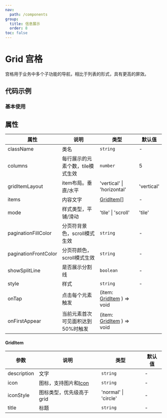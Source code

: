 ```yaml
---
nav:
  path: /components
group:
  title: 信息展示
  order: 8
toc: false
---
```

# Grid 宫格
宫格用于业务中多个子功能的导航，相比于列表的形式，具有更高的屏效。

## 代码示例
### 基本使用
<code src='pages/Grid/index'></code>



## 属性

| 属性 | 说明 | 类型 | 默认值 |
| -----|-----|-----|-----|
| className | 类名| `string` | - |
| columns | 每行展示的元素个数，tile模式生效 | `number` | 5 | 
| gridItemLayout | item布局。垂直/水平 | 'vertical' \| 'horizontal' | 'vertical' | 
| items | 内容文字 | [GridItem](#griditem)[] | - | 
| mode | 样式类型，平铺/滑动  | 'tile' \| 'scroll' | 'tile' | 
| paginationFillColor | 分页符背景色，scroll模式生效 | `string` | - | 
| paginationFrontColor | 分页符颜色，scroll模式生效 | `string` | - | 
| showSplitLine | 是否展示分割线 | `boolean` | - |
| style | 样式 | `string` | - |
| onTap | 点击每个元素触发 | (item: [GridItem](#griditem) ) => void |
| onFirstAppear | 当前元素首次可见面积达到50%时触发 | (item: [GridItem](#griditem) ) => void |


#### GridItem
| 参数 | 说明 | 类型 | 默认值 |
| -----|-----|-----|-----|
| description | 文字 | `string` | - |
| icon | 图标，支持图片和[Icon](./Icon)| `string` | - |
| iconStyle | 图标类型，优先级高于grid | 'normal' \| 'circle' | - |
| title | 标题 | `string` | - |

